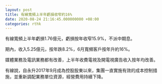 ```yaml
---
layout: post
title: 有線寬頻上半年虧損收窄約16%
date: 2020-08-24 21:16:45.000000000 +08:00
categories: rthk
---
```


有線寬頻上半年虧損1.76億元，虧損按年收窄15.9%，不派中期息。

期內，收入5.25億元，按年跌8.2%，6月寬頻客戶按年升約16%。

媒體業務及電訊業務都有改善，上半年收費電視及開電視廣告收入按年均改善。

有線說，自永升2017年9月成為控股股東以來，集團一直實施有效的成本控制措施，並重新調配業務單位資源，經營費用持續下降。
